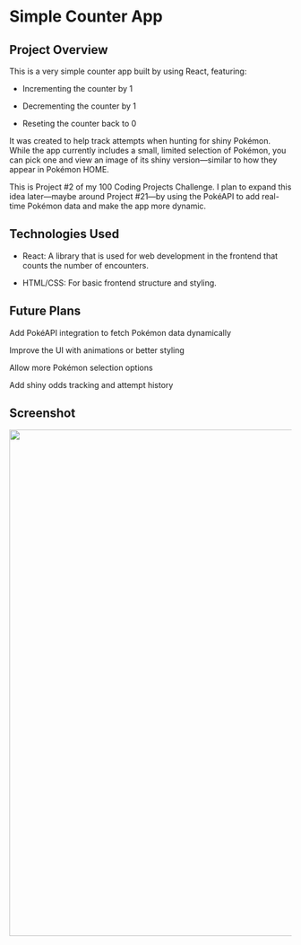 # Simple Counter App

## Project Overview

This is a very simple counter app built by using React, featuring:

- Incrementing the counter by 1

- Decrementing the counter by 1

- Reseting the counter back to 0

It was created to help track attempts when hunting for shiny Pokémon. While the app currently includes a small, limited selection of Pokémon, you can pick one and view an image of its shiny version—similar to how they appear in Pokémon HOME.

This is Project #2 of my 100 Coding Projects Challenge. I plan to expand this idea later—maybe around Project #21—by using the PokéAPI to add real-time Pokémon data and make the app more dynamic.

## Technologies Used

- React: A library that is used for web development in the frontend that counts the number of encounters.

- HTML/CSS: For basic frontend structure and styling.

## Future Plans

Add PokéAPI integration to fetch Pokémon data dynamically

Improve the UI with animations or better styling

Allow more Pokémon selection options

Add shiny odds tracking and attempt history

## Screenshot
<p align="center">
  <img width="1919" height="902" alt="Screenshot 2025-08-18 144727" src="https://github.com/user-attachments/assets/78b85f2b-8c21-4ce9-814f-93833e4e23c6" />
</p>
